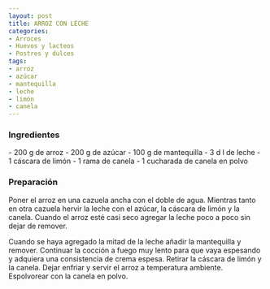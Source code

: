 ```yaml
---
layout: post
title: ARROZ CON LECHE
categories:
- Arroces
- Huevos y lacteos
- Postres y dulces
tags:
- arroz
- azúcar
- mantequilla
- leche
- limón
- canela
---
```

<h3>Ingredientes</h3>
- 200 g de arroz
- 200 g de azúcar
- 100 g de mantequilla
- 3 d l de leche
- 1 cáscara de limón
- 1 rama de canela
- 1 cucharada de canela en polvo

<h3>Preparación</h3>
Poner el arroz en una cazuela ancha con el doble de agua. Mientras tanto en otra cazuela hervir la leche con el azúcar, la cáscara de limón y la canela. Cuando el arroz esté casi seco agregar la leche poco a poco sin dejar de remover.

Cuando se haya agregado la mitad de la leche añadir la mantequilla y remover. Continuar la cocción a fuego muy lento para que vaya espesando y adquiera una consistencia de crema espesa. Retirar la cáscara de limón y la canela. Dejar enfriar y servir el arroz a temperatura ambiente. Espolvorear con la canela en polvo.